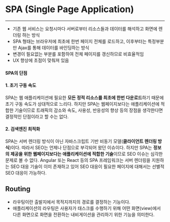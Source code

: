 # SPA (Single Page Application)

----

- 기존 웹 서비스는 요청시마다 서버로부터 리소스들과 데이터를 해석하고 화면에 렌더링 하는 방식
- SPA 형태는 브라우저에 최초에 한번 페이지 전체를 로드하고, 이후부터는 특정부분만 Ajax를 통해 데이터를 바인딩하는 방식
- 변경이 필요없는 부분를 포함하여 전체 페이지를 갱신하므로 비효율적임
- UX 향상에 초점이 맞춰져 있음



#### **SPA의 단점**

#### 1. 초기 구동 속도

SPA는 웹 애플리케이션에 필요한 **모든 정적 리소스를 최초에 한번 다운로드**하기 때문에 초기 구동 속도가 상대적으로 느리다. 하지만 SPA는 웹페이지보다는 애플리케이션에 적합한 기술이므로 트래픽의 감소와 속도, 사용성, 반응성의 향상 등의 장점을 생각한다면 결정적인 단점이라고 할 수는 없다.



#### 2. 검색엔진 최적화

SPA는 서버 렌더링 방식이 아닌 자바스크립트 기반 비동기 모델(**클라이언트 렌더링 방식**)이다. 따라서 SEO는 언제나 단점으로 부각되어 왔던 이슈이다. 하지만 SPA는 **정보의 제공을 위한 웹페이지보다는 애플리케이션에 적합한 기술**이므로 SEO 이슈는 심각한 문제로 볼 수 없다. Angular 또는 React 등의 SPA 프레임워크는 서버 렌더링을 지원하는 SEO 대응 기술이 이미 존재하고 있어 SEO 대응이 필요한 페이지에 대해서는 선별적 SEO 대응이 가능하다.

#### 

## Routing

- 라우팅이란 출발지에서 목적지까지의 경로를 결정하는 기능이다.
- 애플리케이션의 라우팅은 사용자가 태스크를 수행하기 위해 어떤 화면(view)에서 다른 화면으로 화면을 전환하는 내비게이션을 관리하기 위한 기능을 의미한다. 

